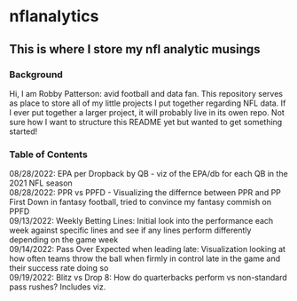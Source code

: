 # nflanalytics
## This is where I store my nfl analytic musings
### Background
Hi, I am Robby Patterson: avid football and data fan. This repository serves as place to store all of my little projects I put together regarding NFL data. If I ever put together a larger project, it will probably live in its owen repo. Not sure how I want to structure this README yet but wanted to get something started!

### Table of Contents
08/28/2022: EPA per Dropback by QB - viz of the EPA/db for each QB in the 2021 NFL season<br>
08/28/2022: PPR vs PPFD - Visualizing the differnce between PPR and PP First Down in fantasy football, tried to convince my fantasy commish on PPFD<br>
09/13/2022: Weekly Betting Lines: Initial look into the performance each week against specific lines and see if any lines perform differently depending on the game week<br>
09/14/2022: Pass Over Expected when leading late: Visualization looking at how often teams throw the ball when firmly in control late in the game and their success rate doing so<br>
09/19/2022: Blitz vs Drop 8: How do quarterbacks perform vs non-standard pass rushes? Includes viz.

